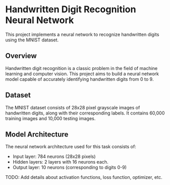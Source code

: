 # Handwritten Digit Recognition Neural Network

This project implements a neural network to recognize handwritten digits using the MNIST dataset.

## Overview

Handwritten digit recognition is a classic problem in the field of machine learning and computer vision. This project aims to build a neural network model capable of accurately identifying handwritten digits from 0 to 9.

## Dataset

The MNIST dataset consists of 28x28 pixel grayscale images of handwritten digits, along with their corresponding labels. It contains 60,000 training images and 10,000 testing images.

## Model Architecture

The neural network architecture used for this task consists of:

- Input layer: 784 neurons (28x28 pixels)
- Hidden layers: 2 layers with 16 neurons each.
- Output layer: 10 neurons (corresponding to digits 0-9)

TODO: Add details about activation functions, loss function, optimizer, etc.
